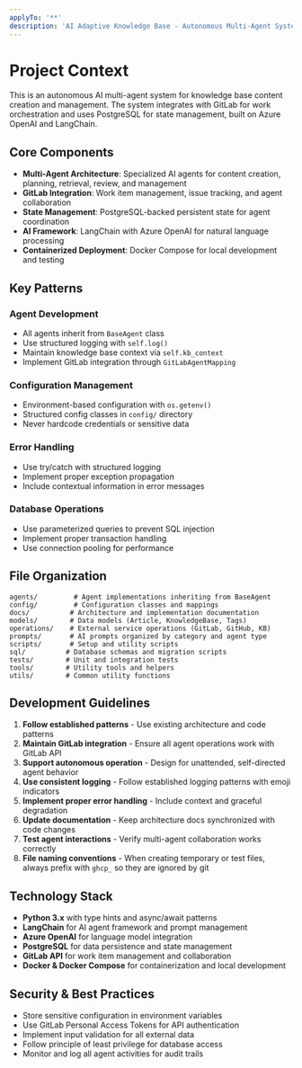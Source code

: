 ```yaml
---
applyTo: '**'
description: 'AI Adaptive Knowledge Base - Autonomous Multi-Agent System for Knowledge Base Management'
---
```


# Project Context

This is an autonomous AI multi-agent system for knowledge base content creation and management. The system integrates with GitLab for work orchestration and uses PostgreSQL for state management, built on Azure OpenAI and LangChain.

## Core Components

- **Multi-Agent Architecture**: Specialized AI agents for content creation, planning, retrieval, review, and management
- **GitLab Integration**: Work item management, issue tracking, and agent collaboration
- **State Management**: PostgreSQL-backed persistent state for agent coordination
- **AI Framework**: LangChain with Azure OpenAI for natural language processing
- **Containerized Deployment**: Docker Compose for local development and testing

## Key Patterns

### Agent Development
- All agents inherit from `BaseAgent` class
- Use structured logging with `self.log()`
- Maintain knowledge base context via `self.kb_context`
- Implement GitLab integration through `GitLabAgentMapping`

### Configuration Management
- Environment-based configuration with `os.getenv()`
- Structured config classes in `config/` directory
- Never hardcode credentials or sensitive data

### Error Handling
- Use try/catch with structured logging
- Implement proper exception propagation
- Include contextual information in error messages

### Database Operations
- Use parameterized queries to prevent SQL injection
- Implement proper transaction handling
- Use connection pooling for performance

## File Organization

```
agents/         # Agent implementations inheriting from BaseAgent
config/         # Configuration classes and mappings
docs/          # Architecture and implementation documentation
models/        # Data models (Article, KnowledgeBase, Tags)
operations/    # External service operations (GitLab, GitHub, KB)
prompts/       # AI prompts organized by category and agent type
scripts/       # Setup and utility scripts
sql/          # Database schemas and migration scripts
tests/        # Unit and integration tests
tools/        # Utility tools and helpers
utils/        # Common utility functions
```

## Development Guidelines

1. **Follow established patterns** - Use existing architecture and code patterns
2. **Maintain GitLab integration** - Ensure all agent operations work with GitLab API
3. **Support autonomous operation** - Design for unattended, self-directed agent behavior
4. **Use consistent logging** - Follow established logging patterns with emoji indicators
5. **Implement proper error handling** - Include context and graceful degradation
6. **Update documentation** - Keep architecture docs synchronized with code changes
7. **Test agent interactions** - Verify multi-agent collaboration works correctly
8. **File naming conventions** - When creating temporary or test files, always prefix with `ghcp_` so they are ignored by git

## Technology Stack

- **Python 3.x** with type hints and async/await patterns
- **LangChain** for AI agent framework and prompt management
- **Azure OpenAI** for language model integration
- **PostgreSQL** for data persistence and state management
- **GitLab API** for work item management and collaboration
- **Docker & Docker Compose** for containerization and local development

## Security & Best Practices

- Store sensitive configuration in environment variables
- Use GitLab Personal Access Tokens for API authentication
- Implement input validation for all external data
- Follow principle of least privilege for database access
- Monitor and log all agent activities for audit trails
